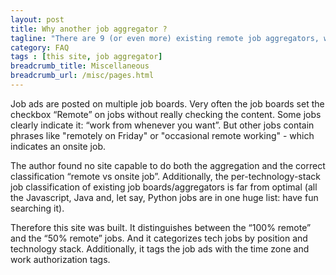 ```yaml
---
layout: post
title: Why another job aggregator ?  
tagline: "There are 9 (or even more) existing remote job aggregators, why create another one ?"
category: FAQ
tags : [this site, job aggregator]
breadcrumb_title: Miscellaneous
breadcrumb_url: /misc/pages.html
---
```

Job ads are posted on multiple job boards. Very often the job boards set the checkbox “Remote” on jobs without really checking the content. Some jobs clearly indicate it: “work from whenever you want”. But other jobs contain phrases like "remotely on Friday" or "occasional remote working" - which indicates an onsite job.

The author found no site capable to do both the aggregation and the correct classification “remote vs onsite job”. Additionally, the per-technology-stack job classification of existing job boards/aggregators is far from optimal (all the Javascript, Java and, let say, Python jobs are in one huge list: have fun searching it).

Therefore this site was built. It distinguishes between the “100% remote” and the “50% remote” jobs. And it categorizes tech jobs by position and technology stack. Additionally, it tags the job ads with the time zone and work authorization tags.

